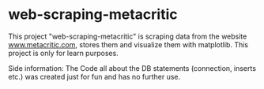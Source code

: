 # web-scraping-metacritic

This project "web-scraping-metacritic" is scraping data from the website www.metacritic.com, stores them and visualize them with matplotlib. This project is only for learn purposes.

Side information: The Code all about the DB statements (connection, inserts etc.) was created just for fun and has no further use.
